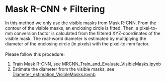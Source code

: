 # Mask R-CNN + Filtering
In this method we only use the visible masks from Mask R-CNN. From the contour of the visible masks, an enclosing circle is fitted. Then, a pixel-to-mm conversion factor is calculated from the filtered XYZ-coordinates of the visible mask. The real-world diameter is estimated by multiplying the diameter of the enclosing circle (in pixels) with the pixel-to-mm factor. <br/> <br/>
Please follow this procedure: <br/>
   1. Train Mask R-CNN, see [MRCNN_Train_and_Evaluate_VisibleMasks.ipynb](MRCNN_Train_and_Evaluate_VisibleMasks.ipynb)
   2. Estimate the diameter from the visible masks, see [Diameter_estimation_VisibleMasks.ipynb](Diameter_estimation_VisibleMasks.ipynb)
